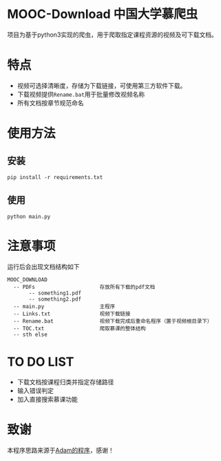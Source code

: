 # MOOC-Download 中国大学慕爬虫
项目为基于python3实现的爬虫，用于爬取指定课程资源的视频及可下载文档。

# 特点
* 视频可选择清晰度，存储为下载链接，可使用第三方软件下载。
* 下载视频提供`Rename.bat`用于批量修改视频名称
* 所有文档按章节规范命名

# 使用方法
## 安装
```
pip install -r requirements.txt
```

## 使用
```
python main.py
```

# 注意事项
运行后会出现文档结构如下
```
MOOC_DOWNLOAD
  -- PDFs                     存放所有下载的pdf文档
       -- something1.pdf
       -- something2.pdf
  -- main.py                  主程序
  -- Links.txt                视频下载链接
  -- Rename.bat               视频下载完成后重命名程序（置于视频根目录下）
  -- TOC.txt                  爬取慕课的整体结构
  -- sth else
 ```

# TO DO LIST
* 下载文档按课程归类并指定存储路径
* 输入错误判定
* 加入直接搜索慕课功能

# 致谢
本程序思路来源于[Adam的程序](https://github.com/Dayunxi/getMOOCmedia)，感谢！
